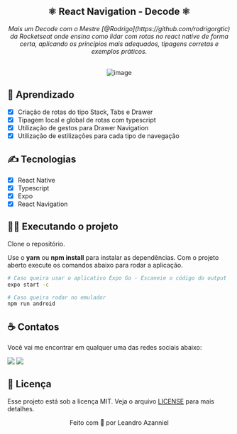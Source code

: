 <div align="center">
  <h2>⚛️ React Navigation - Decode ⚛️</h2>

  <i>
    Mais um Decode com o Mestre [@Rodrigo](https://github.com/rodrigorgtic) da Rocketseat onde ensina como lidar com rotas no react native de forma certa,
    aplicando os princípios mais adequados, tipagens corretas e exemplos práticos.
  </i>
  
  <br />
  <br />

  ![image](https://user-images.githubusercontent.com/71537090/167966162-a252109b-1d19-472a-9209-ab1edf6e5d37.png)
</div>

## 🔨 Aprendizado

- [x] Criação de rotas do tipo Stack, Tabs e Drawer
- [x] Tipagem local e global de rotas com typescript
- [x] Utilização de gestos para Drawer Navigation
- [x] Utilização de estilizações para cada tipo de navegação

## ✍ Tecnologias

- [x] React Native
- [x] Typescript
- [x] Expo
- [x] React Navigation

## 🏃‍♂️ Executando o projeto

Clone o repositório.

Use o **yarn** ou **npm install** para instalar as dependências.
Com o projeto aberto execute os comandos abaixo para rodar a aplicação.

```bash
# Caso queira usar o aplicativo Expo Go - Escaneie o código do output
expo start -c

# Caso queira rodar no emulador
npm run android
```

## ☕ Contatos

Você vai me encontrar em qualquer uma das redes sociais abaixo:

<a href = "mailto: leo.azannielttt@gmail.com"><img src="https://img.shields.io/badge/-Gmail-%23EA4335?style=for-the-badge&logo=gmail&logoColor=white" target="_blank" margin-right="10px"></a>
<a href="https://www.linkedin.com/in/leandroazanniel/" target="_blank"><img src="https://img.shields.io/badge/-LinkedIn-%230077B5?style=for-the-badge&logo=linkedin&logoColor=white" target="_blank"></a>

## 📝 Licença

Esse projeto está sob a licença MIT. Veja o arquivo [LICENSE](LICENSE.md) para mais detalhes.

<p align="center">Feito com 💜 por Leandro Azanniel</p>
